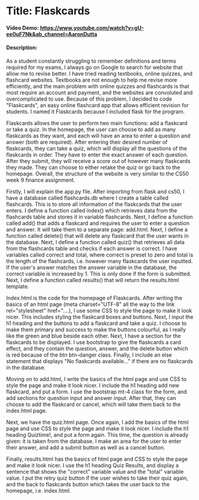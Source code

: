 # Title: Flaskcards
#### Video Demo: https://www.youtube.com/watch?v=gU-ee0uF7Nk&ab_channel=AaronDutta
#### Description:

As a student constantly struggling to remember definitions and terms required for my exams, I always go on Google to search for website that allow me to revise better. I have tried reading textbooks, online quizzes, and flashcard websites. Textbooks are not enough to help me revise more efficiently, and the main problem with online quizzes and flashcards is that most require an account and payment, and the websites are convoluted and overcomplicated to use. Because of this problem, I decided to code "Flaskcards", an easy online flashcard app that allows efficient revision for students. I named it Flaskcards because I included flask for the program.

Flaskcards allows the user to perform two main functions: add a flaskcard or take a quiz. In the homepage, the user can choose to add as many flaskcards as they want, and each will have an area to enter a question and answer (both are required). After entering their desired number of flaskcards, they can take a quiz, which will display all the questions of the flaskcards in order. They have to enter the exact answer of each question. After they submit, they will receive a score out of however many flaskcards they made. They can choose to either retake the quiz or go back to the homepage. Overall, the structure of the website is very similar to the CS50 week 9 finance assignment.

Firstly, I will explain the app.py file. After importing from flask and cs50, I have a database called flashcards.db where I create a table called flashcards. This is to store all information of the flaskcards that the user enters. I define a function called index() which retrieves data from the flashcards table and stores it in variable flashcards. Next, I define a function called add() that adds a flaskcard and requires the user to enter a question and answer. It will take them to a separate page: add.html. Next, I define a function called delete() that will delete any flaskcard that the user wants in the database. Next, I define a function called quiz() that retrieves all data from the flashcards table and checks if each answer is correct. I have variables called correct and total, where correct is preset to zero and total is the length of the flashcards, i.e. however many flaskcards the user inputted. If the user's answer matches the answer variable in the database, the correct variable is increased by 1. This is only done if the form is submitted. Next, I define a function called results() that will return the results.html template.

Index.html is the code for the homepage of Flaskcards. After writing the basics of an html page (meta charset="UTF-8" all the way to the link rel="stylesheet" href="....), I use some CSS to style the page to make it look nicer. This includes styling the flaskcard boxes and buttons. Next, I input the h1 heading and the buttons to add a flaskcard and take a quiz. I choose to make them primary and success to make the buttons colourful, as I really like the green and blue beside each other. Next, I have a section for the flaskcards to be displayed. I use bootstrap to give the flaskcards a card effect, and they contain the question, answer, and the delete button which is red because of the btn btn-danger class. Finally, I include an else statement that displays "No flaskcards available..." if there are no flaskcards in the database.

Moving on to add.html, I write the basics of the html page and use CSS to style the page and make it look nicer. I include the h1 heading add new flaskcard, and put a form. I use the bootstrap mt-4 class for the form, and add sections for question input and answer input. After that, they can choose to add the flaskcard or cancel, which will take them back to the index.html page.

Next, we have the quiz.html page. Once again, I add the basics of the html page and use CSS to style the page and make it look nicer. I include the h1 heading Quiztime!, and put a form again. This time, the question is already given: it is taken from the database. I make an area for the user to enter their answer, and add a submit button as well as a cancel button.

Finally, results.html has the basics of html page and CSS to style the page and make it look nicer. I use the h1 heading Quiz Results, and display a sentence that shows the "correct" variable value and the "total" variable value. I put the retry quiz button if the user wishes to take their quiz again, and the back to flaskcards button which takes the user back to the homepage, i.e. index.html.
